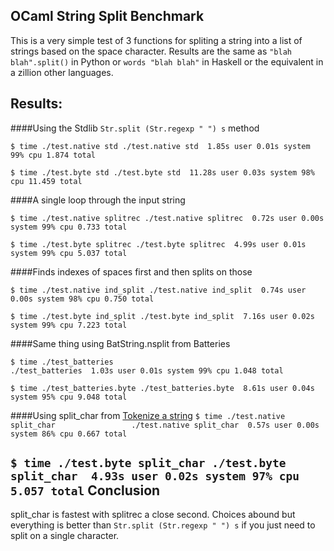 OCaml String Split Benchmark
---------------------------

This is a very simple test of 3 functions for spliting a string into a list of strings based on the space character.
Results are the same as `"blah blah".split()` in Python or `words "blah blah"` in Haskell or the equivalent in a zillion other languages.

Results:
-------

####Using the Stdlib `Str.split (Str.regexp " ") s` method

`
$ time ./test.native std
./test.native std  1.85s user 0.01s system 99% cpu 1.874 total
`

`
$ time ./test.byte std
./test.byte std  11.28s user 0.03s system 98% cpu 11.459 total
`

####A single loop through the input string

`
$ time ./test.native splitrec
./test.native splitrec  0.72s user 0.00s system 99% cpu 0.733 total
`

`
$ time ./test.byte splitrec
./test.byte splitrec  4.99s user 0.01s system 99% cpu 5.037 total
`

####Finds indexes of spaces first and then splits on those

`
$ time ./test.native ind_split
./test.native ind_split  0.74s user 0.00s system 98% cpu 0.750 total
`

`
$ time ./test.byte ind_split
./test.byte ind_split  7.16s user 0.02s system 99% cpu 7.223 total
`

####Same thing using BatString.nsplit from Batteries

`
$ time ./test_batteries                                                                     
./test_batteries  1.03s user 0.01s system 99% cpu 1.048 total
`

`
$ time ./test_batteries.byte
./test_batteries.byte  8.61s user 0.04s system 95% cpu 9.048 total
`

####Using split_char from [Tokenize a string](http://rosettacode.org/wiki/Tokenize_a_string#OCaml)
`
$ time ./test.native split_char                
./test.native split_char  0.57s user 0.00s system 86% cpu 0.667 total
`

`
$ time ./test.byte split_char
./test.byte split_char  4.93s user 0.02s system 97% cpu 5.057 total
`
Conclusion
----------
split_char is fastest with splitrec a close second.  Choices abound but everything is better than `Str.split (Str.regexp " ") s` if you just need to split on a single character.
